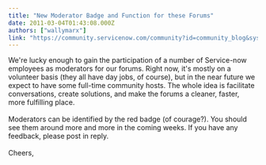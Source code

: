 ```yaml
---
title: "New Moderator Badge and Function for these Forums"
date: 2011-03-04T01:43:08.000Z
authors: ["wallymarx"]
link: "https://community.servicenow.com/community?id=community_blog&sys_id=096ceaa1dbd0dbc01dcaf3231f96198d"
---
```

<p>We're lucky enough to gain the participation of a number of Service-now employees as moderators for our forums. Right now, it's mostly on a volunteer basis (they all have day jobs, of course), but in the near future we expect to have some full-time community hosts. The whole idea is facilitate conversations, create solutions, and make the forums a cleaner, faster, more fulfilling place. <br /><br />Moderators can be identified by the red badge (of courage?). You should see them around more and more in the coming weeks. If you have any feedback, please post in reply. <br /><br />Cheers,</p>